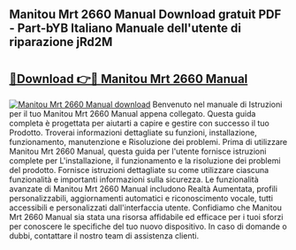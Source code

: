 ## Manitou Mrt 2660 Manual Download gratuit PDF - Part-bYB Italiano Manuale dell'utente di riparazione jRd2M

# <h2><a href="http://dfgqh9.blite.top/?on=Manitou+Mrt+2660+Manual">🔗Download 👉🔴 Manitou Mrt 2660 Manual</a></h2>

[![Manitou Mrt 2660 Manual download](https://i.imgur.com/lujVjoI.png)](http://dfgqh9.blite.top/?on=Manitou+Mrt+2660+Manual)
Benvenuto nel manuale di Istruzioni per il tuo Manitou Mrt 2660 Manual appena collegato. Questa guida completa è progettata per aiutarti a capire e gestire con successo il tuo Prodotto. Troverai informazioni dettagliate su funzioni, installazione, funzionamento, manutenzione e Risoluzione dei problemi. Prima di utilizzare Manitou Mrt 2660 Manual, questa guida per l'utente fornisce istruzioni complete per L'installazione, il funzionamento e la risoluzione dei problemi del prodotto. Fornisce istruzioni dettagliate su come utilizzare ciascuna funzionalità e importanti informazioni sulla sicurezza. Le funzionalità avanzate di Manitou Mrt 2660 Manual includono Realtà Aumentata, profili personalizzabili, aggiornamenti automatici e riconoscimento vocale, tutti accessibili e personalizzati dall'interfaccia utente. Confidiamo che Manitou Mrt 2660 Manual sia stata una risorsa affidabile ed efficace per i tuoi sforzi per conoscere le specifiche del tuo nuovo dispositivo. In caso di domande o dubbi, contattare il nostro team di assistenza clienti.
